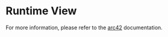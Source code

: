 # Runtime View

For more information, please refer to the [arc42](https://docs.arc42.org/section-6/) documentation.
